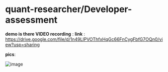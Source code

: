 # quant-researcher/Developer-assessment

**demo is there VIDEO recording** :
**link** : 
https://drive.google.com/file/d/1n49LlPVOThfxHqGc66FnCygFbfG7OQn0/view?usp=sharing 

**pics**: 



![image](https://github.com/user-attachments/assets/c9511122-39a6-411c-8797-d0789d4d1913)


